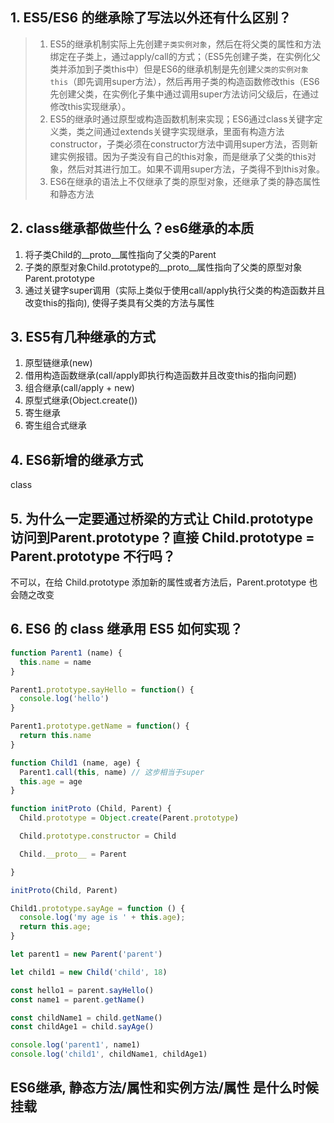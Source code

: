 ## 1. ES5/ES6 的继承除了写法以外还有什么区别？

> 1. ES5的继承机制实际上先创建`子类实例对象`，然后在将父类的属性和方法绑定在子类上，通过apply/call的方式；（ES5先创建子类，在实例化父类并添加到子类this中）但是ES6的继承机制是先创建`父类的实例对象this`（即先调用super方法），然后再用子类的构造函数修改this（ES6先创建父类，在实例化子集中通过调用super方法访问父级后，在通过修改this实现继承）。
> 2. ES5的继承时通过原型或构造函数机制来实现；ES6通过class关键字定义类，类之间通过extends关键字实现继承，里面有构造方法constructor，子类必须在constructor方法中调用super方法，否则新建实例报错。因为子类没有自己的this对象，而是继承了父类的this对象，然后对其进行加工。如果不调用super方法，子类得不到this对象。
> 3. ES6在继承的语法上不仅继承了类的原型对象，还继承了类的静态属性和静态方法

## 2. class继承都做些什么？es6继承的本质

1. 将子类Child的__proto__属性指向了父类的Parent
2. 子类的原型对象Child.prototype的__proto__属性指向了父类的原型对象Parent.prototype
3. 通过关键字super调用（实际上类似于使用call/apply执行父类的构造函数并且改变this的指向), 使得子类具有父类的方法与属性

## 3. ES5有几种继承的方式

1. 原型链继承(new)
2. 借用构造函数继承(call/apply即执行构造函数并且改变this的指向问题)
3. 组合继承(call/apply + new)
4. 原型式继承(Object.create())
5. 寄生继承
6. 寄生组合式继承

## 4. ES6新增的继承方式

class

## 5. 为什么⼀定要通过桥梁的⽅式让 Child.prototype 访问到Parent.prototype？直接 Child.prototype = Parent.prototype 不⾏吗？

不可以，在给 Child.prototype 添加新的属性或者⽅法后，Parent.prototype 也会随之改变

## 6. ES6 的 class 继承用 ES5 如何实现？

```js
function Parent1 (name) {
  this.name = name
}

Parent1.prototype.sayHello = function() {
  console.log('hello')
}

Parent1.prototype.getName = function() {
  return this.name
}

function Child1 (name, age) {
  Parent1.call(this, name) // 这步相当于super
  this.age = age
}

function initProto (Child, Parent) {
  Child.prototype = Object.create(Parent.prototype)

  Child.prototype.constructor = Child

  Child.__proto__ = Parent

}

initProto(Child, Parent)

Child1.prototype.sayAge = function () {
  console.log('my age is ' + this.age);
  return this.age;
}

let parent1 = new Parent('parent')

let child1 = new Child('child', 18)

const hello1 = parent.sayHello()
const name1 = parent.getName()

const childName1 = child.getName()
const childAge1 = child.sayAge()

console.log('parent1', name1)
console.log('child1', childName1, childAge1)
```

## ES6继承, 静态方法/属性和实例方法/属性 是什么时候挂载

